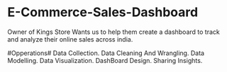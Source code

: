 # E-Commerce-Sales-Dashboard
Owner of Kings Store Wants us to help them create a dashboard to track and analyze their online sales across india.


#Opperations#
Data Collection.
Data Cleaning And Wrangling.
Data Modelling.
Data Visualization.
DashBoard Design.
Sharing Insights.

